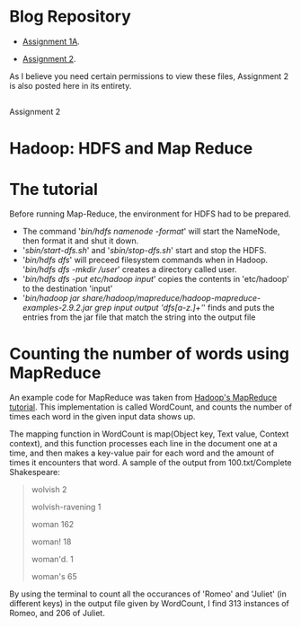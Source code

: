 

Blog Repository
=========== 

* [Assignment 1A](https://github.com/rubigdata/bigdata-blog-2019-tendr-un/blob/master/Assignment1A.md).

* [Assignment 2](https://github.com/rubigdata/bigdata-blog-2019-tendr-un/blob/master/assignment2.md).

As I believe you need certain permissions to view these files, Assignment 2 is also posted here in its entirety.
##
Assignment 2

# Hadoop: HDFS and Map Reduce

The tutorial
============
Before running Map-Reduce, the environment for HDFS had to be prepared.

* The command '*bin/hdfs namenode -format*' will start the NameNode, then format it and shut it down. 
* '*sbin/start-dfs.sh*' and '*sbin/stop-dfs.sh*' start and stop the HDFS.
* '*bin/hdfs dfs*' will preceed filesystem commands when in Hadoop. '*bin/hdfs dfs -mkdir /user*' creates a directory called user.
* '*bin/hdfs dfs -put etc/hadoop input*' copies the contents in 'etc/hadoop' to the destination 'input'
* '*bin/hadoop jar share/hadoop/mapreduce/hadoop-mapreduce-examples-2.9.2.jar grep input output 'dfs[a-z.]+'*' finds and puts the entries from the jar file that match the string into the output file

Counting the number of words using MapReduce
============================================

An example code for MapReduce was taken from [Hadoop's MapReduce tutorial](https://hadoop.apache.org/docs/r2.9.2/hadoop-mapreduce-client/hadoop-mapreduce-client-core/MapReduceTutorial.html#Source_Code). This implementation is called WordCount, and counts the number of times each word in the given input data shows up.

The mapping function in WordCount is map(Object key, Text value, Context context), and this  function processes each line in the document one at a time, and then makes a key-value pair for each word and the amount of times it encounters that word. A sample of the output from 100.txt/Complete Shakespeare:
 

> wolvish	2
>
> wolvish-ravening	1
>
> woman	162
>
> woman!	18
>
> woman'd.	1
>
> woman's	65


By using the terminal to count all the occurances of 'Romeo' and 'Juliet' (in different keys) in the output file given by WordCount, I find 313 instances of Romeo, and 206 of Juliet. 

